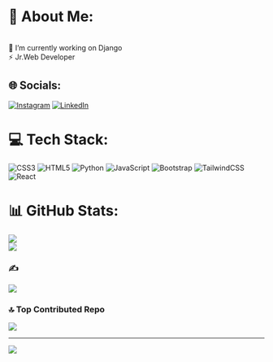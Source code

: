 # 💫 About Me:
<br>🌱 I’m currently working on Django <br>⚡ Jr.Web Developer


## 🌐 Socials:
[![Instagram](https://img.shields.io/badge/Instagram-%23E4405F.svg?logo=Instagram&logoColor=white)](https://instagram.com/melihcray) [![LinkedIn](https://img.shields.io/badge/LinkedIn-%230077B5.svg?logo=linkedin&logoColor=white)](https://linkedin.com/in/melih-çıray-71a97b20a) 



# 💻 Tech Stack:
![CSS3](https://img.shields.io/badge/css3-%231572B6.svg?style=for-the-badge&logo=css3&logoColor=white) ![HTML5](https://img.shields.io/badge/html5-%23E34F26.svg?style=for-the-badge&logo=html5&logoColor=white) ![Python](https://img.shields.io/badge/python-3670A0?style=for-the-badge&logo=python&logoColor=ffdd54) ![JavaScript](https://img.shields.io/badge/javascript-%23323330.svg?style=for-the-badge&logo=javascript&logoColor=%23F7DF1E) ![Bootstrap](https://img.shields.io/badge/bootstrap-%23563D7C.svg?style=for-the-badge&logo=bootstrap&logoColor=white) ![TailwindCSS](https://img.shields.io/badge/tailwindcss-%2338B2AC.svg?style=for-the-badge&logo=tailwind-css&logoColor=white) ![React](https://img.shields.io/badge/react-%2320232a.svg?style=for-the-badge&logo=react&logoColor=%2361DAFB)
# 📊 GitHub Stats:
![](https://github-readme-stats.vercel.app/api?username=mciray&theme=dark&hide_border=false&include_all_commits=false&count_private=false)<br/>
![](https://github-readme-streak-stats.herokuapp.com/?user=mciray&theme=dark&hide_border=false)<br/>


### ✍️ 
![](https://quotes-github-readme.vercel.app/api?type=horizontal&theme=radical)

### 🔝 Top Contributed Repo

![](https://github-contributor-stats.vercel.app/api?username=mciray&limit=5&theme=dark&combine_all_yearly_contributions=true)

---
[![](https://visitcount.itsvg.in/api?id=mciray&icon=0&color=0)](https://visitcount.itsvg.in)

<!-- Proudly created with GPRM ( https://gprm.itsvg.in ) -->


